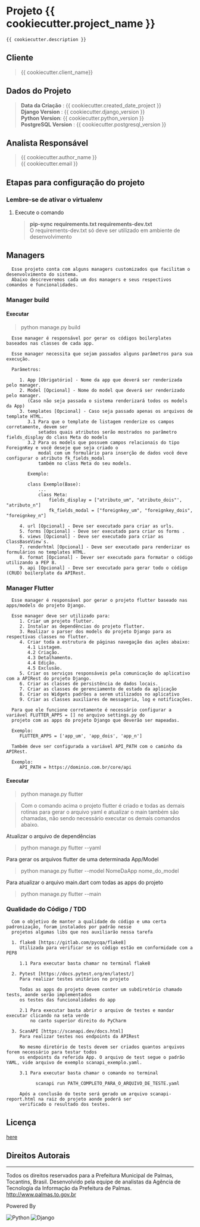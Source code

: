 # Projeto {{ cookiecutter.project_name }}
    {{ cookiecutter.description }}

## Cliente
> {{ cookiecutter.client_name}}

## Dados do Projeto
> **Data da Criação** : {{ cookiecutter.created_date_project }} 
<br> **Django Version** : {{ cookiecutter.django_version }}
<br> **Python Version**: {{ cookiecutter.python_version }}
<br> **PostgreSQL Version** : {{ cookiecutter.postgresql_version }}

## Analista Responsável
> {{ cookiecutter.author_name }}  
{{ cookiecutter.email }}
 

## Etapas para configuração do projeto 
### Lembre-se de ativar o virtualenv

1. Execute o comando 
   > **pip-sync requirements.txt requirements-dev.txt**   
   > O requirements-dev.txt só deve ser utilizado em ambiente de desenvolvimento
   

## Managers

      Esse projeto conta com alguns managers customizados que facilitam o desenvolvimento do sistema. 
      Abaixo descreveremos cada um dos managers e seus respectivos comandos e funcionalidades.

### Manager build

#### Executar
> python manage.py build

      Esse manager é responsável por gerar os códigos boilerplates baseados nas classes de cada app.

      Esse manager necessita que sejam passados alguns parâmetros para sua execução.

      Parâmetros:

         1. App [Obrigatório] - Nome da app que deverá ser renderizada pelo manager. 
         2. Model [Opcional] - Nome do model que deverá ser renderizado pelo manager.
            (Caso não seja passada o sistema renderizará todos os models da App)
         3. templates [Opcional] - Caso seja passado apenas os arquivos de template HTML.
            3.1 Para que o template de listagem renderize os campos corretamente, devem ser
                setados quais atributos serão mostrados no parâmetro fields_display do class Meta do models
            3.2 Para os models que possuem campos relacionais do tipo ForeignKey e você deseje que seja criado o 
                modal com um formulário para inserção de dados você deve configurar o atributo fk_fields_modal
                também no class Meta do seu models.
            
            Exemplo:
            
            class Exemplo(Base):
                ...
                class Meta:
                    fields_display = ["atributo_um", "atributo_dois"', "atributo_n"]
                    fk_fields_modal = ["foreignkey_um", "foreignkey_dois", "foreignkey_n"]

         4. url [Opcional] - Deve ser executado para criar as urls.
         5. forms [Opcional] - Deve ser executado para criar os forms .
         6. views [Opcional] - Deve ser executado para criar as ClassBaseView`s.
         7. renderhtml [Opcional] - Deve ser executado para renderizar os formulários no templates HTML.
         8. format [Opcional] - Dever ser executado para formatar o código utilizando a PEP 8.
         9. api [Opcional] - Deve ser executado para gerar todo o código (CRUD) boilerplate da APIRest.


### Manager Flutter
      Esse manager é responsável por gerar o projeto flutter baseado nas apps/models do projeto Django.

      Esse manager deve ser utilizado para:
         1. Criar um projeto flutter.
         2. Instalar as dependências do projeto flutter.
         3. Realizar o parser dos models do projeto Django para as respectivas classes no flutter.
         4. Criar toda a estrutura de páginas navegação das ações abaixo:
            4.1 Listagem.
            4.2 Criação.
            4.3 Detalhamento.
            4.4 Edição.
            4.5 Exclusão.
         5. Criar os serviços responsáveis pela comunicação do aplicativo com a APIRest do projeto Django.
         6. Criar as classes de persistência de dados locais.
         7. Criar as classes de gerenciamento de estado da aplicação
         8. Criar os Widgets padrões a serem utilizados no aplicativo
         9. Criar as classes auxiliares de messageria, log e notificações.

      Para que ele funcione corretamente é necessário configurar a variável FLUTTER_APPS = [] no arquivo settings.py do 
      projeto com as apps do projeto Django que deverão ser mapeadas.

      Exemplo:
         FLUTTER_APPS = ['app_um', 'app_dois', 'app_n']

      Também deve ser configurada a variável API_PATH com o caminho da APIRest.

      Exemplo:
         API_PATH = https://dominio.com.br/core/api

#### Executar
> python manage.py flutter

> Com o comando acima o projeto flutter é criado e todas as demais rotinas para gerar o arquivo
> yaml e atualizar o main também são chamadas, não sendo necessário executar os demais comandos abaixo.

Atualizar o arquivo de dependências
> python manage.py flutter --yaml

Para gerar os arquivos flutter de uma determinada App/Model
> python manage.py flutter --model NomeDaApp nome_do_model

Para atualizar o arquivo main.dart com todas as apps do projeto
> python manage.py flutter --main


### Qualidade do Código / TDD
      Com o objetivo de manter a qualidade do código e uma certa padronização, foram instalados por padrão nesse 
      projetos algumas libs que nos auxiliarão nessa tarefa

      1. flake8 [https://gitlab.com/pycqa/flake8]
         Utilizada para verificar se os código estão em conformidade com a PEP8
         
         1.1 Para executar basta chamar no terminal flake8

      2. Pytest [https://docs.pytest.org/en/latest/]
         Para realizar testes unitários no projeto
         
         Todas as apps do projeto devem conter um subdiretório chamado tests, aonde serão implementados 
         os testes das funcionalidades do app
         
         2.1 Para executar basta abrir o arquivo de testes e mandar executar clicando na seta verde
             no canto superior direito do PyCharm

      3. ScanAPI [https://scanapi.dev/docs.html]
         Para realizar testes nos endpoints da APIRest
         
         No mesmo diretório de tests devem ser criados quantos arquivos forem necessário para testar todos
         os endpoints da referida App. O arquivo de test segue o padrão YAML, vide arquivo de exemplo scanapi_exemplo.yaml.

         3.1 Para executar basta chamar o comando no terminal

               scanapi run PATH_COMPLETO_PARA_O_ARQUIVO_DE_TESTE.yaml      
         
         Após a conclusão do teste será gerado um arquivo scanapi-report.html na raiz do projeto aonde poderá ser 
         verificado o resultado dos testes.

## Licença
[here](LICENSE)

## Direitos Autorais

-----

Todos os direitos reservados para a Prefeitura Municipal de Palmas, Tocantins, Brasil.
Desenvolvido pela equipe de analistas da Agência de Tecnologia da Informação da Prefeitura de Palmas.
http://www.palmas.to.gov.br

Powered By

![Python](https://www.python.org/static/img/python-logo.png)
![Django](https://static.djangoproject.com/img/logo-django.42234b631760.svg)